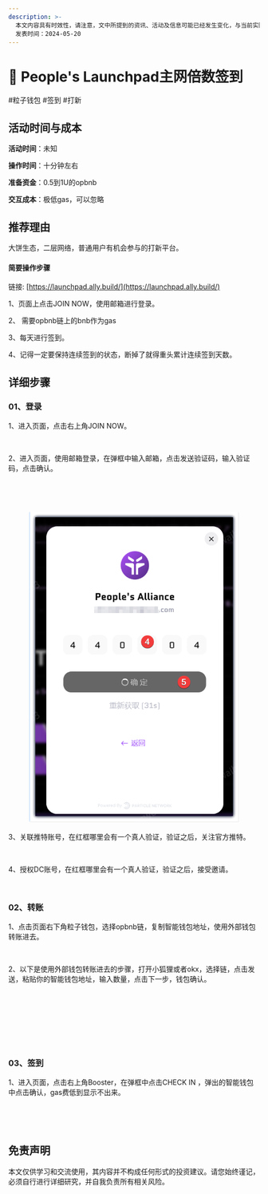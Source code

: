 ```yaml
---
description: >-
  本文内容具有时效性，请注意，文中所提到的资讯、活动及信息可能已经发生变化，与当前实际情况有所不同。我们建议您在做出任何决策之前，始终进行自主研究和验证。
  发表时间：2024-05-20
---
```


# 🥎 People's Launchpad主网倍数签到

\#粒子钱包 #签到 #打新

## 活动时间与成本 <a href="#huo-dong-shi-jian-yu-cheng-ben" id="huo-dong-shi-jian-yu-cheng-ben"></a>

**活动时间**：未知

**操作时间**：十分钟左右

**准备资金**：0.5到1U的opbnb

**交互成本**：极低gas，可以忽略

## 推荐理由 <a href="#tui-jian-li-you" id="tui-jian-li-you"></a>

大饼生态，二层网络，普通用户有机会参与的打新平台。

#### 简要操作步骤 <a href="#jian-yao-cao-zuo-bu-zhou" id="jian-yao-cao-zuo-bu-zhou"></a>

链接: [https://launchpad.ally.build/](https://launchpad.ally.build/)

1、页面上点击JOIN NOW，使用邮箱进行登录。

2、 需要opbnb链上的bnb作为gas

3、每天进行签到。

4、记得一定要保持连续签到的状态，断掉了就得重头累计连续签到天数。

## 详细步骤 <a href="#xiang-xi-bu-zhou" id="xiang-xi-bu-zhou"></a>

### **01、登录**

1、进入页面，点击右上角JOIN NOW。

<figure><img src="https://airdrop.wejoinweb3.com/~gitbook/image?url=http%3A%2F%2Fbs-image-host.oss-cn-guangzhou.aliyuncs.com%2FPasted%2520image%252020240520160806.png.jpg&#x26;width=768&#x26;dpr=4&#x26;quality=100&#x26;sign=f79f6377&#x26;sv=1" alt=""><figcaption></figcaption></figure>

2、进入页面，使用邮箱登录，在弹框中输入邮箱，点击发送验证码，输入验证码，点击确认。

<figure><img src="https://airdrop.wejoinweb3.com/~gitbook/image?url=http%3A%2F%2Fbs-image-host.oss-cn-guangzhou.aliyuncs.com%2FPasted%2520image%252020240520160835.png.jpg&#x26;width=768&#x26;dpr=4&#x26;quality=100&#x26;sign=9a69cdfd&#x26;sv=1" alt=""><figcaption></figcaption></figure>

<figure><img src="https://airdrop.wejoinweb3.com/~gitbook/image?url=http%3A%2F%2Fbs-image-host.oss-cn-guangzhou.aliyuncs.com%2FPasted%2520image%252020240520150237.png.jpg&#x26;width=768&#x26;dpr=4&#x26;quality=100&#x26;sign=b1c4ccde&#x26;sv=1" alt=""><figcaption></figcaption></figure>

<figure><img src="../.gitbook/assets/image (1) (1) (1).png" alt=""><figcaption></figcaption></figure>

3、关联推特账号，在红框哪里会有一个真人验证，验证之后，关注官方推特。

<figure><img src="https://airdrop.wejoinweb3.com/~gitbook/image?url=http%3A%2F%2Fbs-image-host.oss-cn-guangzhou.aliyuncs.com%2FPasted%2520image%252020240520160942.png.jpg&#x26;width=768&#x26;dpr=4&#x26;quality=100&#x26;sign=6776d922&#x26;sv=1" alt=""><figcaption></figcaption></figure>

4、授权DC账号，在红框哪里会有一个真人验证，验证之后，接受邀请。

<figure><img src="https://airdrop.wejoinweb3.com/~gitbook/image?url=http%3A%2F%2Fbs-image-host.oss-cn-guangzhou.aliyuncs.com%2FPasted%2520image%252020240520161038.png.jpg&#x26;width=768&#x26;dpr=4&#x26;quality=100&#x26;sign=e0caa573&#x26;sv=1" alt=""><figcaption></figcaption></figure>

### **02、转账**

1、点击页面右下角粒子钱包，选择opbnb链，复制智能钱包地址，使用外部钱包转账进去。

<figure><img src="https://airdrop.wejoinweb3.com/~gitbook/image?url=http%3A%2F%2Fbs-image-host.oss-cn-guangzhou.aliyuncs.com%2FPasted%2520image%252020240520161945.png.jpg&#x26;width=768&#x26;dpr=4&#x26;quality=100&#x26;sign=40f0f91e&#x26;sv=1" alt=""><figcaption></figcaption></figure>

2、以下是使用外部钱包转账进去的步骤，打开小狐狸或者okx，选择链，点击发送，粘贴你的智能钱包地址，输入数量，点击下一步，钱包确认。

<figure><img src="https://airdrop.wejoinweb3.com/~gitbook/image?url=http%3A%2F%2Fbs-image-host.oss-cn-guangzhou.aliyuncs.com%2FPasted%2520image%252020240520163539.png.jpg&#x26;width=768&#x26;dpr=4&#x26;quality=100&#x26;sign=bc92ad9&#x26;sv=1" alt=""><figcaption></figcaption></figure>

<figure><img src="https://airdrop.wejoinweb3.com/~gitbook/image?url=http%3A%2F%2Fbs-image-host.oss-cn-guangzhou.aliyuncs.com%2FPasted%2520image%252020240520163609.png.jpg&#x26;width=768&#x26;dpr=4&#x26;quality=100&#x26;sign=c27d01e3&#x26;sv=1" alt=""><figcaption></figcaption></figure>

<figure><img src="https://airdrop.wejoinweb3.com/~gitbook/image?url=http%3A%2F%2Fbs-image-host.oss-cn-guangzhou.aliyuncs.com%2FPasted%2520image%252020240520163643.png.jpg&#x26;width=768&#x26;dpr=4&#x26;quality=100&#x26;sign=6bba2939&#x26;sv=1" alt=""><figcaption></figcaption></figure>

<figure><img src="https://airdrop.wejoinweb3.com/~gitbook/image?url=http%3A%2F%2Fbs-image-host.oss-cn-guangzhou.aliyuncs.com%2FPasted%2520image%252020240520163716.png.jpg&#x26;width=768&#x26;dpr=4&#x26;quality=100&#x26;sign=5f5d9136&#x26;sv=1" alt=""><figcaption></figcaption></figure>

### **03、签到**

1、进入页面，点击右上角Booster，在弹框中点击CHECK IN ，弹出的智能钱包中点击确认，gas费低到显示不出来。

<figure><img src="https://airdrop.wejoinweb3.com/~gitbook/image?url=http%3A%2F%2Fbs-image-host.oss-cn-guangzhou.aliyuncs.com%2FPasted%2520image%252020240520161219.png.jpg&#x26;width=768&#x26;dpr=4&#x26;quality=100&#x26;sign=c1b0023a&#x26;sv=1" alt=""><figcaption></figcaption></figure>

<figure><img src="https://airdrop.wejoinweb3.com/~gitbook/image?url=http%3A%2F%2Fbs-image-host.oss-cn-guangzhou.aliyuncs.com%2FPasted%2520image%252020240520163818.png.jpg&#x26;width=768&#x26;dpr=4&#x26;quality=100&#x26;sign=eb78ad8b&#x26;sv=1" alt=""><figcaption></figcaption></figure>

## 免责声明 <a href="#mian-ze-sheng-ming" id="mian-ze-sheng-ming"></a>

本文仅供学习和交流使用，其内容并不构成任何形式的投资建议。请您始终谨记，必须自行进行详细研究，并自我负责所有相关风险。
